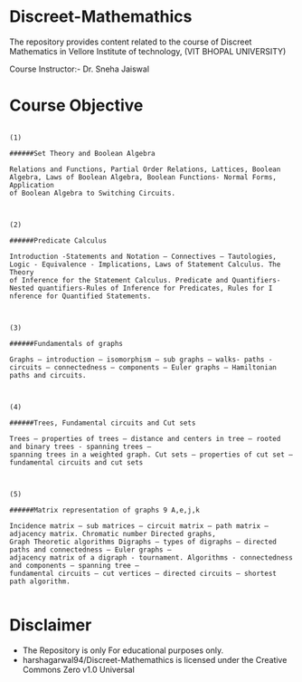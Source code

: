 # Discreet-Mathemathics

The repository provides content related to the course of Discreet Mathematics in Vellore Institute of technology, (VIT BHOPAL UNIVERSITY)

Course Instructor:- Dr. Sneha Jaiswal


# Course Objective

```

(1)

######Set Theory and Boolean Algebra

Relations and Functions, Partial Order Relations, Lattices, Boolean Algebra, Laws of Boolean Algebra, Boolean Functions- Normal Forms, Application
of Boolean Algebra to Switching Circuits.



(2)

######Predicate Calculus

Introduction -Statements and Notation – Connectives – Tautologies, Logic - Equivalence - Implications, Laws of Statement Calculus. The Theory
of Inference for the Statement Calculus. Predicate and Quantifiers- Nested quantifiers-Rules of Inference for Predicates, Rules for I
nference for Quantified Statements.



(3)

######Fundamentals of graphs

Graphs – introduction – isomorphism – sub graphs – walks- paths - circuits – connectedness – components – Euler graphs – Hamiltonian paths and circuits.



(4)

######Trees, Fundamental circuits and Cut sets

Trees – properties of trees – distance and centers in tree – rooted and binary trees - spanning trees – 
spanning trees in a weighted graph. Cut sets – properties of cut set – fundamental circuits and cut sets



(5)

######Matrix representation of graphs 9 A,e,j,k

Incidence matrix – sub matrices – circuit matrix – path matrix – adjacency matrix. Chromatic number Directed graphs,
Graph Theoretic algorithms Digraphs – types of digraphs – directed paths and connectedness – Euler graphs – 
adjacency matrix of a digraph - tournament. Algorithms - connectedness and components – spanning tree –
fundamental circuits – cut vertices – directed circuits – shortest path algorithm.


```

# Disclaimer
* The Repository is only For educational purposes only.
* harshagarwal94/Discreet-Mathemathics is licensed under the Creative Commons Zero v1.0 Universal
